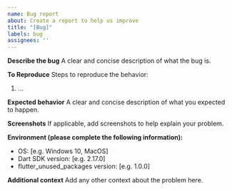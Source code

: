 ```yaml
---
name: Bug report
about: Create a report to help us improve
title: "[Bug]"
labels: bug
assignees: ''
---
```


**Describe the bug**
A clear and concise description of what the bug is.

**To Reproduce**
Steps to reproduce the behavior:
1. ...

**Expected behavior**
A clear and concise description of what you expected to happen.

**Screenshots**
If applicable, add screenshots to help explain your problem.

**Environment (please complete the following information):**
 - OS: [e.g. Windows 10, MacOS]
 - Dart SDK version: [e.g. 2.17.0]
 - flutter_unused_packages version: [e.g. 1.0.0]

**Additional context**
Add any other context about the problem here.
